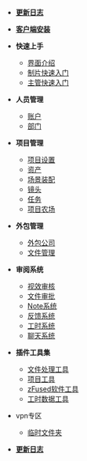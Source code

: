 * [**更新日志**](/desktop/update.md)

* [**客户端安装**](/desktop/quick_start/install.md)
  
* **快速上手**
  * [界面介绍](/desktop/quick_start/interface.md)
  * [制片快速入门](/desktop/quick_start/producer.md)
  * [主管快速入门](/desktop/quick_start/supervisor.md)

* **人员管理**
  * [账户](/desktop/member/user.md)
  * [部门](/desktop/member/department.md)

* **项目管理**
  * [项目设置](/desktop/project/project.md)
  * [资产](/desktop/project/asset.md)
  * [场景装配](/desktop/project/assembly.md)
  * [镜头](/desktop/project/shot.md)
  * [任务](/desktop/project/task.md)
  * [项目农场](/desktop/project/farm.md)

* **外包管理**
  * [外包公司](/desktop/outsource/company.md)
  * [文件管理](/desktop/outsource/manage.md)

* **审阅系统**
  * [视效审核](/desktop/module/review.md)
  * [文件审批](/desktop/module/approval.md)
  * [Note系统](/desktop/module/note.md)
  * [反馈系统](/desktop/module/feedback.md)
  * [工时系统](/desktop/module/worktime.md)
  * [聊天系统](/desktop/module/talk.md)

* **插件工具集**
  * [文件处理工具](/desktop/plugin/files.md)
  * [项目工具](/desktop/plugin/mayafiles.md)
  * [zFused软件工具](/desktop/plugin/zfused.md)
  * [工时数据工具](/desktop/plugin/worktime.md)



* vpn专区
  * [临时文件夹](/desktop/vpn/temp_file.md)

* [**更新日志**](/desktop/update.md)